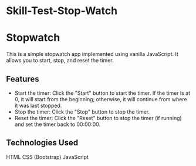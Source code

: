 # Skill-Test-Stop-Watch
# Stopwatch

This is a simple stopwatch app implemented using vanilla JavaScript. It allows you to start, stop, and reset the timer.

## Features

- Start the timer: Click the "Start" button to start the timer. If the timer is at 0, it will start from the beginning; otherwise, it will continue from where it was last stopped.
- Stop the timer: Click the "Stop" button to stop the timer.
- Reset the timer: Click the "Reset" button to stop the timer (if running) and set the timer back to 00:00:00.

## Technologies Used

HTML
CSS (Bootstrap)
JavaScript

